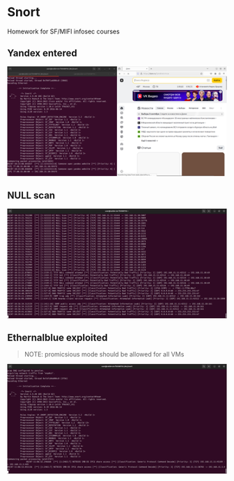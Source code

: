 # Snort

Homework for SF/MIFI infosec courses

## Yandex entered

![](./01_yandex.png)

## NULL scan

![](./02_nmap-zero.png)

## Ethernalblue exploited

> NOTE: promicsious mode should be allowed for all VMs

![](./03_ethernalblue-exploitation.png)
